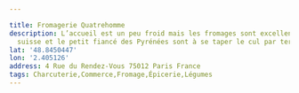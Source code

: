 ```yaml
---

title: Fromagerie Quatrehomme
description: L’accueil est un peu froid mais les fromages sont excellents. Gruyère
  suisse et le petit fiancé des Pyrénées sont à se taper le cul par terre ! 😜
lat: '48.8450447'
lon: '2.405126'
address: 4 Rue du Rendez-Vous 75012 Paris France
tags: Charcuterie,Commerce,Fromage,Épicerie,Légumes
---
```

